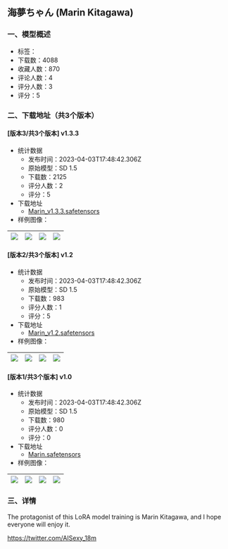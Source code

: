 ## 海夢ちゃん (Marin Kitagawa)
### 一、模型概述

- 标签：
- 下载数：4088
- 收藏人数：870
- 评论人数：4
- 评分人数：3
- 评分：5

### 二、下载地址（共3个版本）

#### [版本3/共3个版本] v1.3.3

- 统计数据
  - 发布时间：2023-04-03T17:48:42.306Z
  - 原始模型：SD 1.5
  - 下载数：2125
  - 评分人数：2
  - 评分：5
- 下载地址
  - [Marin_v1.3.3.safetensors](https://civitai.com/api/download/models/34425)
- 样例图像：

| <img src="https://image.civitai.com/xG1nkqKTMzGDvpLrqFT7WA/e96ff667-ec93-4556-1d77-4b0282a94100/width=450/447673.jpeg" /> | <img src="https://image.civitai.com/xG1nkqKTMzGDvpLrqFT7WA/7219fcf9-b0e5-459a-4686-3c82f1d31900/width=450/393388.jpeg" /> | <img src="https://image.civitai.com/xG1nkqKTMzGDvpLrqFT7WA/b3afeca7-7f53-491c-b448-d7f1715e9200/width=450/393364.jpeg" /> | <img src="https://image.civitai.com/xG1nkqKTMzGDvpLrqFT7WA/9c9e80a9-0b88-4a7c-67ff-1251abf2ee00/width=450/447675.jpeg" /> |
| ---- | ---- | ---- | ---- |

#### [版本2/共3个版本] v1.2

- 统计数据
  - 发布时间：2023-04-03T17:48:42.306Z
  - 原始模型：SD 1.5
  - 下载数：983
  - 评分人数：1
  - 评分：5
- 下载地址
  - [Marin_v1.2.safetensors](https://civitai.com/api/download/models/33378)
- 样例图像：

| <img src="https://image.civitai.com/xG1nkqKTMzGDvpLrqFT7WA/b4e6a4f0-4ca2-4f49-4177-cc76c6135a00/width=450/380357.jpeg" /> | <img src="https://image.civitai.com/xG1nkqKTMzGDvpLrqFT7WA/19f38afc-bf8f-4bed-799d-3d1b9e63a800/width=450/380356.jpeg" /> | <img src="https://image.civitai.com/xG1nkqKTMzGDvpLrqFT7WA/b63e21bb-e65a-473b-411a-94ba7eefa800/width=450/380355.jpeg" /> | <img src="https://image.civitai.com/xG1nkqKTMzGDvpLrqFT7WA/b97bfd83-d54a-4543-928b-663364ef2c00/width=450/380354.jpeg" /> |
| ---- | ---- | ---- | ---- |

#### [版本1/共3个版本] v1.0 

- 统计数据
  - 发布时间：2023-04-03T17:48:42.306Z
  - 原始模型：SD 1.5
  - 下载数：980
  - 评分人数：0
  - 评分：0
- 下载地址
  - [Marin.safetensors](https://civitai.com/api/download/models/28879)
- 样例图像：

| <img src="https://image.civitai.com/xG1nkqKTMzGDvpLrqFT7WA/202d8a64-6292-4432-f5e8-179b1aebe200/width=450/327855.jpeg" /> | <img src="https://image.civitai.com/xG1nkqKTMzGDvpLrqFT7WA/efec97f9-3bd6-46f5-dc3b-24bfa6726500/width=450/325841.jpeg" /> | <img src="https://image.civitai.com/xG1nkqKTMzGDvpLrqFT7WA/0f752f41-2047-4a10-402f-28948cce4800/width=450/325840.jpeg" /> | <img src="https://image.civitai.com/xG1nkqKTMzGDvpLrqFT7WA/d69d3911-1652-4bae-cfa5-8fb97c58ca00/width=450/327854.jpeg" /> |
| ---- | ---- | ---- | ---- |


### 三、详情
<p>The protagonist of this LoRA model training is Marin Kitagawa, and I hope everyone will enjoy it.</p><p><a target="_blank" rel="ugc" href="https://twitter.com/AISexy_18m">https://twitter.com/AISexy_18m</a></p>